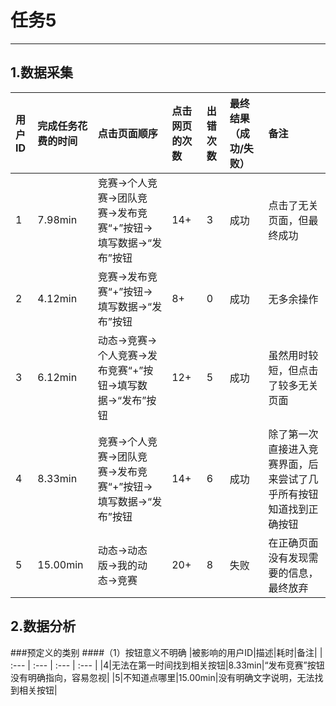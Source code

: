 # 任务5

---

## 1.数据采集

| 用户ID | 完成任务花费的时间 |点击页面顺序 | 点击网页的次数 | 出错次数 |最终结果（成功/失败）|备注|
| :--- | :--- | :--- | :--- | :--- | :--- |:--- |
| 1 | 7.98min | 竞赛->个人竞赛->团队竞赛->发布竞赛“+”按钮->填写数据->“发布”按钮| 14+ | 3 | 成功 | 点击了无关页面，但最终成功 |
| 2 | 4.12min | 竞赛->发布竞赛“+”按钮->填写数据->“发布”按钮 | 8+ | 0 | 成功 | 无多余操作 |
| 3 | 6.12min | 动态->竞赛->个人竞赛->发布竞赛“+”按钮->填写数据->“发布”按钮 | 12+ | 5 | 成功 | 虽然用时较短，但点击了较多无关页面 |
| 4 | 8.33min | 竞赛->个人竞赛->团队竞赛->发布竞赛“+”按钮->填写数据->“发布”按钮 | 14+ | 6 | 成功 | 除了第一次直接进入竞赛界面，后来尝试了几乎所有按钮知道找到正确按钮 |
| 5 | 15.00min | 动态->动态版->我的动态->竞赛 | 20+ | 8 | 失败 | 在正确页面没有发现需要的信息，最终放弃 |


## 2.数据分析

###预定义的类别
####（1）按钮意义不明确
|被影响的用户ID|描述|耗时|备注|
| :--- | :--- | :--- | :--- |
|4|无法在第一时间找到相关按钮|8.33min|“发布竞赛”按钮没有明确指向，容易忽视|
|5|不知道点哪里|15.00min|没有明确文字说明，无法找到相关按钮|
